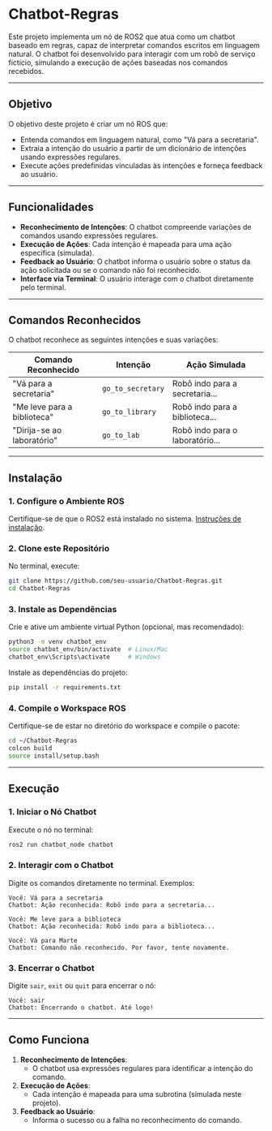 # **Chatbot-Regras**

Este projeto implementa um nó de ROS2 que atua como um chatbot baseado em regras, capaz de interpretar comandos escritos em linguagem natural. O chatbot foi desenvolvido para interagir com um robô de serviço fictício, simulando a execução de ações baseadas nos comandos recebidos.

---

## **Objetivo**
O objetivo deste projeto é criar um nó ROS que:
- Entenda comandos em linguagem natural, como "Vá para a secretaria".
- Extraia a intenção do usuário a partir de um dicionário de intenções usando expressões regulares.
- Execute ações predefinidas vinculadas às intenções e forneça feedback ao usuário.

---

## **Funcionalidades**
- **Reconhecimento de Intenções**: O chatbot compreende variações de comandos usando expressões regulares.
- **Execução de Ações**: Cada intenção é mapeada para uma ação específica (simulada).
- **Feedback ao Usuário**: O chatbot informa o usuário sobre o status da ação solicitada ou se o comando não foi reconhecido.
- **Interface via Terminal**: O usuário interage com o chatbot diretamente pelo terminal.

---

## **Comandos Reconhecidos**

O chatbot reconhece as seguintes intenções e suas variações:

| Comando Reconhecido          | Intenção              | Ação Simulada                     |
|------------------------------|-----------------------|------------------------------------|
| "Vá para a secretaria"       | `go_to_secretary`     | Robô indo para a secretaria...     |
| "Me leve para a biblioteca"  | `go_to_library`       | Robô indo para a biblioteca...     |
| "Dirija-se ao laboratório"   | `go_to_lab`           | Robô indo para o laboratório...    |

---

## **Instalação**

### **1. Configure o Ambiente ROS**
Certifique-se de que o ROS2 está instalado no sistema. [Instruções de instalação](https://docs.ros.org/en/).

### **2. Clone este Repositório**
No terminal, execute:
```bash
git clone https://github.com/seu-usuario/Chatbot-Regras.git
cd Chatbot-Regras
```

### **3. Instale as Dependências**
Crie e ative um ambiente virtual Python (opcional, mas recomendado):
```bash
python3 -m venv chatbot_env
source chatbot_env/bin/activate  # Linux/Mac
chatbot_env\Scripts\activate     # Windows
```

Instale as dependências do projeto:
```bash
pip install -r requirements.txt
```

### **4. Compile o Workspace ROS**
Certifique-se de estar no diretório do workspace e compile o pacote:
```bash
cd ~/Chatbot-Regras
colcon build
source install/setup.bash
```

---

## **Execução**

### **1. Iniciar o Nó Chatbot**
Execute o nó no terminal:
```bash
ros2 run chatbot_node chatbot
```

### **2. Interagir com o Chatbot**
Digite os comandos diretamente no terminal. Exemplos:
```plaintext
Você: Vá para a secretaria
Chatbot: Ação reconhecida: Robô indo para a secretaria...

Você: Me leve para a biblioteca
Chatbot: Ação reconhecida: Robô indo para a biblioteca...

Você: Vá para Marte
Chatbot: Comando não reconhecido. Por favor, tente novamente.
```

### **3. Encerrar o Chatbot**
Digite `sair`, `exit` ou `quit` para encerrar o nó:
```plaintext
Você: sair
Chatbot: Encerrando o chatbot. Até logo!
```

---

## **Como Funciona**
1. **Reconhecimento de Intenções**:
   - O chatbot usa expressões regulares para identificar a intenção do comando.
2. **Execução de Ações**:
   - Cada intenção é mapeada para uma subrotina (simulada neste projeto).
3. **Feedback ao Usuário**:
   - Informa o sucesso ou a falha no reconhecimento do comando.
